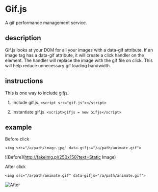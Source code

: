 # Gif.js

A gif performance management service.

## description

Gif.js looks at your DOM for all your images with a data-gif attribute. If an image tag has a data-gif attribute, it will create a click handler on the element. The handler will replace the image with the gif file on click. This will help reduce unnecessary gif loading bandwidth.

## instructions
This is one way to include gifjs.

1. Include gif.js.
`<script src="gif.js"></script>`

2. Instantiate gif.js.
`<script>gifjs = new Gifjs</script>`

## example

Before click

`<img src="/a/path/image.jpg" data-gifjs="/a/path/animate.gif">`

![Before](http://fakeimg.pl/250x150?text=Static Image)



After click

`<img src="/a/path/animate.gif" data-gifjs="/a/path/animate.gif">`

![After](http://media.giphy.com/media/12Ek91HBQ4khAA/giphy.gif)
